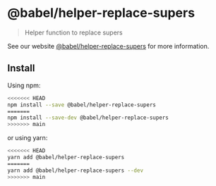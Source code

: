 # @babel/helper-replace-supers

> Helper function to replace supers

See our website [@babel/helper-replace-supers](https://babeljs.io/docs/en/babel-helper-replace-supers) for more information.

## Install

Using npm:

```sh
<<<<<<< HEAD
npm install --save @babel/helper-replace-supers
=======
npm install --save-dev @babel/helper-replace-supers
>>>>>>> main
```

or using yarn:

```sh
<<<<<<< HEAD
yarn add @babel/helper-replace-supers
=======
yarn add @babel/helper-replace-supers --dev
>>>>>>> main
```
